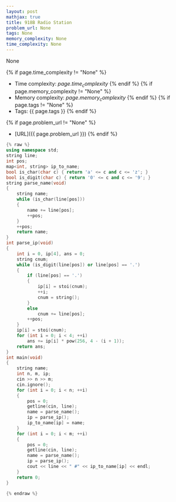 ```yaml
---
layout: post
mathjax: true
title: 918B Radio Station
problem_url: None
tags: None
memory_complexity: None
time_complexity: None
---
```


None


{% if page.time_complexity != "None" %}
- Time complexity: ${{ page.time_complexity }}$
{% endif %}
{% if page.memory_complexity != "None" %}
- Memory complexity: ${{ page.memory_complexity }}$
{% endif %}
{% if page.tags != "None" %}
- Tags: {{ page.tags }}
{% endif %}

{% if page.problem_url != "None" %}
- [URL]({{ page.problem_url }})
{% endif %}

```cpp
{% raw %}
using namespace std;
string line;
int pos;
map<int, string> ip_to_name;
bool is_char(char c) { return 'a' <= c and c <= 'z'; }
bool is_digit(char c) { return '0' <= c and c <= '9'; }
string parse_name(void)
{
    string name;
    while (is_char(line[pos]))
    {
        name += line[pos];
        ++pos;
    }
    ++pos;
    return name;
}
int parse_ip(void)
{
    int i = 0, ip[4], ans = 0;
    string cnum;
    while (is_digit(line[pos]) or line[pos] == '.')
    {
        if (line[pos] == '.')
        {
            ip[i] = stoi(cnum);
            ++i;
            cnum = string();
        }
        else
            cnum += line[pos];
        ++pos;
    }
    ip[i] = stoi(cnum);
    for (int i = 0; i < 4; ++i)
        ans += ip[i] * pow(256, 4 - (i + 1));
    return ans;
}
int main(void)
{
    string name;
    int n, m, ip;
    cin >> n >> m;
    cin.ignore();
    for (int i = 0; i < n; ++i)
    {
        pos = 0;
        getline(cin, line);
        name = parse_name();
        ip = parse_ip();
        ip_to_name[ip] = name;
    }
    for (int i = 0; i < m; ++i)
    {
        pos = 0;
        getline(cin, line);
        name = parse_name();
        ip = parse_ip();
        cout << line << " #" << ip_to_name[ip] << endl;
    }
    return 0;
}

{% endraw %}
```